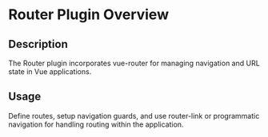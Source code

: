 # Router Plugin Overview

## Description
The Router plugin incorporates vue-router for managing navigation and URL state in Vue applications.

## Usage
Define routes, setup navigation guards, and use router-link or programmatic navigation for handling routing within the application.
